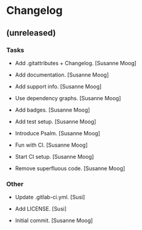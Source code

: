 # Changelog


## (unreleased)

### Tasks

* Add .gitattributes + Changelog. [Susanne Moog]

* Add documentation. [Susanne Moog]

* Add support info. [Susanne Moog]

* Use dependency graphs. [Susanne Moog]

* Add badges. [Susanne Moog]

* Add test setup. [Susanne Moog]

* Introduce Psalm. [Susanne Moog]

* Fun with CI. [Susanne Moog]

* Start CI setup. [Susanne Moog]

* Remove superfluous code. [Susanne Moog]

### Other

* Update .gitlab-ci.yml. [Susi]

* Add LICENSE. [Susi]

* Initial commit. [Susanne Moog]



